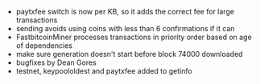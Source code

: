 * paytxfee switch is now per KB, so it adds the correct fee for large transactions
* sending avoids using coins with less than 6 confirmations if it can
* FastbitcoinMiner processes transactions in priority order based on age of dependencies
* make sure generation doesn't start before block 74000 downloaded
* bugfixes by Dean Gores
* testnet, keypoololdest and paytxfee added to getinfo
